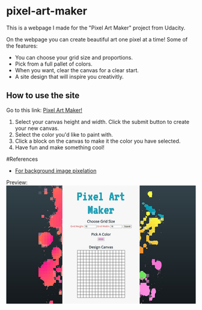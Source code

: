 # pixel-art-maker

This is a webpage I made for the "Pixel Art Maker" project from Udacity.

On the webpage you can create beautiful art one pixel at a time!
Some of the features:
* You can choose your grid size and proportions.
* Pick from a full pallet of colors.
* When you want, clear the canvas for a clear start.
* A site design that will inspire you creativitly.  

## How to use the site
Go to this link: [Pixel Art Maker!](https://briansegs.github.io/pixel-art-maker/)
1. Select your canvas height and width. Click the submit button to create your new canvas. 
2. Select the color you'd like to paint with.
3. Click a block on the canvas to make it the color you have selected.
4. Have fun and make something cool! 
  

#References

* [For background image pixelation](https://onlinepngtools.com/pixelate-png)

Preview:
![small-art](https://github.com/briansegs/pixel-art-maker/blob/main/site-art-small.jpg?raw=true)
